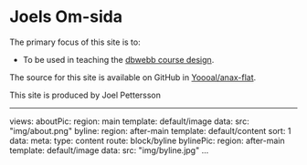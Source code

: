 Joels Om-sida
==============================================

The primary focus of this site is to:

* To be used in teaching the [dbwebb course design](http://dbwebb.se/design).

The source for this site is available on GitHub in [Yoooal/anax-flat](https://github.com/Yoooal/Anax-Flat).

This site is produced by Joel Pettersson

---
views:
    aboutPic:
        region: main
        template: default/image
        data:
            src: "img/about.png"
    byline:
        region: after-main
        template: default/content
        sort: 1
        data:
            meta:
                type: content
                route: block/byline
    bylinePic:
        region: after-main
        template: default/image
        data:
            src: "img/byline.jpg"
...
